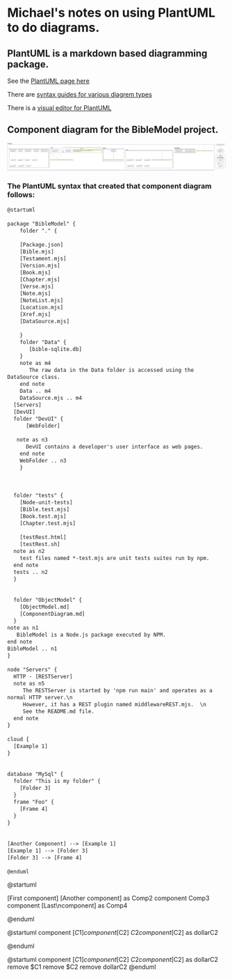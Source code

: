 # Michael's notes on using PlantUML to do diagrams.

## PlantUML is a markdown based diagramming package.
See the [PlantUML page here](https://plantuml.com)

There are [syntax guides for various diagrem types]()

There is a [visual editor for PlantUML](https://editor.plantuml.com/)




## Component diagram for the BibleModel project. 

![alt text](image-3.png)

### The PlantUML syntax that created that component diagram follows:

```
@startuml

package "BibleModel" {
    folder "." {
        
    [Package.json]
    [Bible.mjs]
    [Testament.mjs]
    [Version.mjs]
    [Book.mjs]
    [Chapter.mjs]
    [Verse.mjs]
    [Note.mjs]
    [NoteList.mjs]
    [Location.mjs]
    [Xref.mjs]
    [DataSource.mjs]

    }
    folder "Data" {
       [bible-sqlite.db]
    }  
    note as m4
       The raw data in the Data folder is accessed using the DataSource class.
    end note
    Data .. m4
    DataSource.mjs .. m4
  [Servers]
  [DevUI]
  folder "DevUI" { 
      [WebFolder]

   note as n3
      DevUI contains a developer's user interface as web pages.
    end note
    WebFolder .. n3
    }



  folder "tests" {
    [Node-unit-tests] 
    [Bible.test.mjs]
    [Book.test.mjs]
    [Chapter.test.mjs]
    
    [testRest.html]
    [testRest.sh]
  note as n2
    test files named *-test.mjs are unit tests suites run by npm.
  end note
  tests .. n2
  }


  folder "ObjectModel" {
    [ObjectModel.md]
    [ComponentDiagram.md]
  }
note as n1
   BibleModel is a Node.js package executed by NPM.
end note
BibleModel .. n1
}

node "Servers" {
  HTTP - [RESTServer]
  note as n5
     The RESTServer is started by 'npm run main' and operates as a normal HTTP server.\n
     However, it has a REST plugin named middlewareREST.mjs.  \n
     See the README.md file.
  end note
}

cloud {
  [Example 1]
}


database "MySql" {
  folder "This is my folder" {
    [Folder 3]
  }
  frame "Foo" {
    [Frame 4]
  }
}


[Another Component] --> [Example 1]
[Example 1] --> [Folder 3]
[Folder 3] --> [Frame 4]

@enduml
```


@startuml

[First component]
[Another component] as Comp2
component Comp3
component [Last\ncomponent] as Comp4

@enduml

@startuml
component [$C1]
component [$C2] $C2
component [$C2] as dollarC2

@enduml

@startuml
component [$C1]
component [$C2] $C2
component [$C2] as dollarC2
remove $C1
remove $C2
remove dollarC2
@enduml